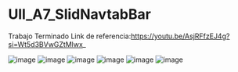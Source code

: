# Ull_A7_SlidNavtabBar
Trabajo Terminado
Link de referencia:https://youtu.be/AsjRFfzEJ4g?si=Wt5d3BVwGZtMlwx_


![image](https://github.com/HiramJJG/Ull_A7_SlidNavTabBar/assets/144726165/848bd62d-5bed-4828-b099-ba6025ee23f7)
![image](https://github.com/HiramJJG/Ull_A7_SlidNavTabBar/assets/144726165/d9bd0c4f-3282-46f5-b361-126ec6d2c894)
![image](https://github.com/HiramJJG/Ull_A7_SlidNavTabBar/assets/144726165/d9ce2588-4052-44b3-aa9c-f056fa54a9f4)
![image](https://github.com/HiramJJG/Ull_A7_SlidNavTabBar/assets/144726165/5e99ad7f-381a-4ddb-9450-053d237bcd22)
![image](https://github.com/HiramJJG/Ull_A7_SlidNavTabBar/assets/144726165/06420255-de45-4f8a-95b7-834caca1b027)
![image](https://github.com/HiramJJG/Ull_A7_SlidNavTabBar/assets/144726165/24bc12bb-7df4-4dc7-b42e-3b2332026434)
